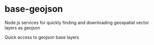 # base-geojson
Node.js services for quickly finding and downloading geospatial vector layers as geojson

Quick access to geojson base layers
